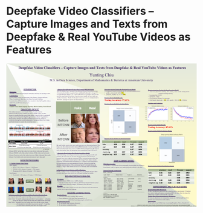 # Deepfake Video Classifiers – Capture Images and Texts from Deepfake & Real YouTube Videos as Features

![](poster.png)


